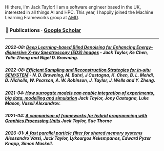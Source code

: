 Hi there, I'm Jack Taylor! I am a software engineer based in the UK, interested in all things AI and HPC. This year, I happily joined the Machine Learning Frameworks group at [AMD](https://www.amd.com/en).

### 🏫 Publications    ·    [Google Scholar](https://scholar.google.com/citations?user=BRmdBPEAAAAJ&hl=en)
--------------------------------------------------
##### 2022-08: [Deep Learning-based Blind Denoising for Enhancing Energy-dispersive X-ray Spectroscopy (EDS) Images](https://www.cambridge.org/core/journals/microscopy-and-microanalysis/article/deep-learningbased-blind-denoising-for-enhancing-energydispersive-xray-spectroscopy-eds-images/75EE0510AF3F4E07A3AA01B28CC827F4) - **Jack Taylor**, Ke Chen, Yalin Zheng and Nigel D. Browning.
##### 2022-08: [Efficient Sampling and Reconstruction Strategies for in-situ SEM/STEM](https://www.cambridge.org/core/journals/microscopy-and-microanalysis/article/efficient-sampling-and-reconstruction-strategies-for-insitu-semstem/EE79D979579A2648086794F5D5A82017) - N. D. Browning, M. Bahri, J Castagna, K. Chen, B. L. Mehdi, D. Nicholls, W. Pearson, A. W. Robinson, **J. Taylor**, J. Wells and Y. Zheng.
##### 2021-04: [How surrogate models can enable integration of experiments, big data, modelling and simulation](https://epubs.stfc.ac.uk/work/48837027) **Jack Taylor**, Jony Castagna, Luke Mason, Vassil Alexandrov.
##### 2021-04: [A comparison of frameworks for hybrid programming with Graphics Processing Units](https://epubs.stfc.ac.uk/work/49338008) **Jack Taylor**, Sue Thorne
##### 2020-01: [A fast parallel particle filter for shared memory systems](https://ieeexplore.ieee.org/abstract/document/9158397) Alessandro Varsi, **Jack Taylor**, Lykourgos Kekempanos, Edward Pyzer Knapp, Simon Maskell.
